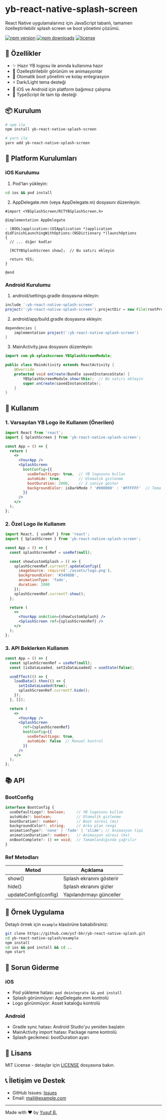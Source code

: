 # yb-react-native-splash-screen

React Native uygulamalarınız için JavaScript tabanlı, tamamen özelleştirilebilir splash screen ve boot yönetimi çözümü.

[![npm version](https://img.shields.io/npm/v/yb-react-native-splash-screen.svg)](https://www.npmjs.com/package/yb-react-native-splash-screen)
[![npm downloads](https://img.shields.io/npm/dm/yb-react-native-splash-screen.svg)](https://www.npmjs.com/package/yb-react-native-splash-screen)
[![license](https://img.shields.io/npm/l/yb-react-native-splash-screen.svg)](https://github.com/ysf-bkr/yb-react-native-splash/blob/main/LICENSE)

## 🌟 Özellikler

- ✨ Hazır YB logosu ile anında kullanıma hazır
- 🎨 Özelleştirilebilir görünüm ve animasyonlar
- 🚀 Otomatik boot yönetimi ve kolay entegrasyon
- ⚡️ Dark/Light tema desteği
- 📱 iOS ve Android için platform bağımsız çalışma
- 🎯 TypeScript ile tam tip desteği

## 📦 Kurulum

```bash
# npm ile
npm install yb-react-native-splash-screen

# yarn ile
yarn add yb-react-native-splash-screen
```

## 🔧 Platform Kurulumları

### iOS Kurulumu

1. Pod'ları yükleyin:
```bash
cd ios && pod install
```

2. AppDelegate.mm (veya AppDelegate.m) dosyasını düzenleyin:
```objc
#import <YBSplashScreen/RCTYBSplashScreen.h>

@implementation AppDelegate

- (BOOL)application:(UIApplication *)application didFinishLaunchingWithOptions:(NSDictionary *)launchOptions
{
  // ... diğer kodlar
  
  [RCTYBSplashScreen show];  // Bu satırı ekleyin
  
  return YES;
}

@end
```

### Android Kurulumu

1. android/settings.gradle dosyasına ekleyin:
```gradle
include ':yb-react-native-splash-screen'
project(':yb-react-native-splash-screen').projectDir = new File(rootProject.projectDir, '../node_modules/yb-react-native-splash-screen/android')
```

2. android/app/build.gradle dosyasına ekleyin:
```gradle
dependencies {
    implementation project(':yb-react-native-splash-screen')
}
```

3. MainActivity.java dosyasını düzenleyin:
```java
import com.yb.splashscreen.YBSplashScreenModule;

public class MainActivity extends ReactActivity {
    @Override
    protected void onCreate(Bundle savedInstanceState) {
        YBSplashScreenModule.show(this);  // Bu satırı ekleyin
        super.onCreate(savedInstanceState);
    }
}
```

## 🚀 Kullanım

### 1. Varsayılan YB Logo ile Kullanım (Önerilen)

```jsx
import React from 'react';
import { SplashScreen } from 'yb-react-native-splash-screen';

const App = () => {
  return (
    <>
      <YourApp />
      <SplashScreen
        bootConfig={{
          useDefaultLogo: true,  // YB logosunu kullan
          autoHide: true,        // Otomatik gizlenme
          bootDuration: 2000,    // 2 saniye göster
          backgroundColor: isDarkMode ? '#000000' : '#FFFFFF'  // Tema desteği
        }}
      />
    </>
  );
};
```

### 2. Özel Logo ile Kullanım

```jsx
import React, { useRef } from 'react';
import { SplashScreen } from 'yb-react-native-splash-screen';

const App = () => {
  const splashScreenRef = useRef(null);

  const showCustomSplash = () => {
    splashScreenRef.current?.updateConfig({
      imageSource: require('./assets/logo.png'),
      backgroundColor: '#3498DB',
      animationType: 'fade',
      duration: 2000
    });
    splashScreenRef.current?.show();
  };

  return (
    <>
      <YourApp onAction={showCustomSplash} />
      <SplashScreen ref={splashScreenRef} />
    </>
  );
};
```

### 3. API Beklerken Kullanım

```jsx
const App = () => {
  const splashScreenRef = useRef(null);
  const [isDataLoaded, setIsDataLoaded] = useState(false);

  useEffect(() => {
    loadData().then(() => {
      setIsDataLoaded(true);
      splashScreenRef.current?.hide();
    });
  }, []);

  return (
    <>
      <YourApp />
      <SplashScreen
        ref={splashScreenRef}
        bootConfig={{
          useDefaultLogo: true,
          autoHide: false  // Manuel kontrol
        }}
      />
    </>
  );
};
```

## 📚 API

### BootConfig

```typescript
interface BootConfig {
  useDefaultLogo?: boolean;     // YB logosunu kullan
  autoHide?: boolean;           // Otomatik gizlenme
  bootDuration?: number;        // Boot süresi (ms)
  backgroundColor?: string;     // Arka plan rengi
  animationType?: 'none' | 'fade' | 'slide'; // Animasyon tipi
  animationDuration?: number;   // Animasyon süresi (ms)
  onBootComplete?: () => void;  // Tamamlandığında çağrılır
}
```

### Ref Metodları

| Metod | Açıklama |
|-------|-----------|
| show() | Splash ekranını gösterir |
| hide() | Splash ekranını gizler |
| updateConfig(config) | Yapılandırmayı günceller |

## 🎯 Örnek Uygulama

Detaylı örnek için `example` klasörüne bakabilirsiniz:

```bash
git clone https://github.com/ysf-bkr/yb-react-native-splash.git
cd yb-react-native-splash/example
npm install
cd ios && pod install && cd ..
npm start
```

## 🐛 Sorun Giderme

### iOS
- Pod yükleme hatası: `pod deintegrate && pod install`
- Splash görünmüyor: AppDelegate.mm kontrolü
- Logo görünmüyor: Asset kataloğu kontrolü

### Android
- Gradle sync hatası: Android Studio'yu yeniden başlatın
- MainActivity import hatası: Package name kontrolü
- Splash gecikmesi: bootDuration ayarı

## 📄 Lisans

MIT License - detaylar için [LICENSE](LICENSE) dosyasına bakın.

## 📞 İletişim ve Destek

- GitHub Issues: [Issues](https://github.com/ysf-bkr/yb-react-native-splash/issues)
- Email: [mail@example.com](mailto:mail@example.com)

---

Made with ❤️ by [Yusuf B.](https://github.com/ysf-bkr)
